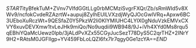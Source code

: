 $START$ityBfekTuM+ZVnv7VlfdGGtLLg0rbMCMziSvgrFXQr/Zb/sRmWId5v8XWv9/ncfokCvdeRZAzrtW+aupuj8ZyIhEUlLVXzdjWyQJOcGwlVRq+Apxw6BC3UEboXuRczWt+9QESfaZ0Y5PkzW2li0KIYMlUHC4LYlX0gNduVzkEMVxCXVY6xuvDEVXmw1tvLeJHk9miQo/No9uqdii9WB948/9J+iVh4XYd0Ms8rqu5qEBhiYQaMcUewz0lpb/3jALdPvXZx55CGyJucSezT78DyS5C2qrTHZ+2INrY9H2+RAtsM0JGFIlgp+YV459FbLoLQZl6fx7lr7qgy0Ge1zcYA==$END$